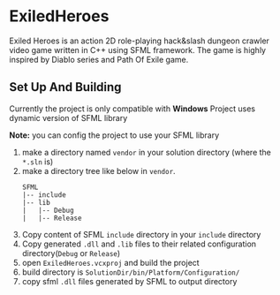# ExiledHeroes
Exiled Heroes is an action 2D role-playing hack&slash dungeon crawler video game written in C++ using SFML framework.
The game is highly inspired by Diablo series and Path Of Exile game.

## Set Up And Building
Currently the project is only compatible with **Windows**
Project uses dynamic version of SFML library

**Note:** you can config the project to use your SFML library

1. make a directory named `vendor` in your solution directory (where the `*.sln` is)
2. make a directory tree like below in `vendor`.
    ```
    SFML
    |-- include
    |-- lib
    |   |-- Debug
    |   |-- Release
    ```
3. Copy content of SFML `include` directory in your `include` directory
4. Copy generated `.dll` and `.lib` files to their related configuration directory(`Debug` or `Release`)
5. open `ExiledHeroes.vcxproj` and build the project
6. build directory is `SolutionDir/bin/Platform/Configuration/`
7. copy sfml `.dll` files generated by SFML to output directory
